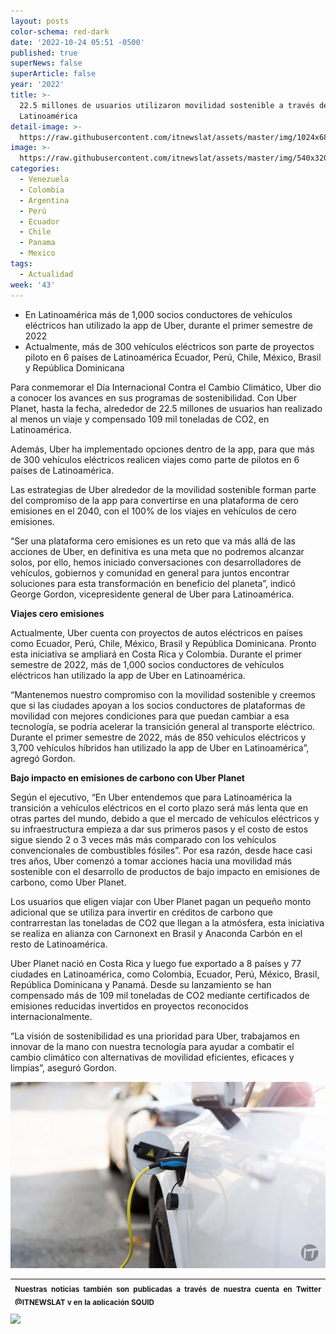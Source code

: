 ```yaml
---
layout: posts
color-schema: red-dark
date: '2022-10-24 05:51 -0500'
published: true
superNews: false
superArticle: false
year: '2022'
title: >-
  22.5 millones de usuarios utilizaron movilidad sostenible a través de Uber en
  Latinoamérica
detail-image: >-
  https://raw.githubusercontent.com/itnewslat/assets/master/img/1024x680/carro-electrico-g.jpg
image: >-
  https://raw.githubusercontent.com/itnewslat/assets/master/img/540x320/carro-electrico-p.jpg
categories:
  - Venezuela
  - Colombia
  - Argentina
  - Perú
  - Ecuador
  - Chile
  - Panama
  - Mexico
tags:
  - Actualidad
week: '43'
---
```

- En Latinoamérica más de 1,000 socios conductores de vehículos eléctricos han utilizado la app de Uber, durante el primer semestre de 2022
- Actualmente, más de 300 vehículos eléctricos son parte de proyectos piloto en 6 países de Latinoamérica Ecuador, Perú, Chile, México, Brasil y República Dominicana

Para conmemorar el Día Internacional Contra el Cambio Climático, Uber dio a conocer los avances en sus programas de sostenibilidad. Con Uber Planet, hasta la fecha, alrededor de 22.5 millones de usuarios han realizado al menos un viaje y compensado 109 mil toneladas de CO2, en Latinoamérica.
 
Además, Uber ha implementado opciones dentro de la app, para que más de 300 vehículos eléctricos realicen viajes como parte de pilotos en 6 países de Latinoamérica.
 
Las estrategias de Uber alrededor de la movilidad sostenible forman parte del compromiso de la app para convertirse en una plataforma de cero emisiones en el 2040, con el 100% de los viajes en vehículos de cero emisiones.
 
“Ser una plataforma cero emisiones es un reto que va más allá de las acciones de Uber, en definitiva es una meta que no podremos alcanzar solos, por ello, hemos iniciado conversaciones con desarrolladores de vehículos, gobiernos y comunidad en general para juntos encontrar soluciones para esta transformación en beneficio del planeta”, indicó George Gordon, vicepresidente general de Uber para Latinoamérica.
 
**Viajes cero emisiones**
 
Actualmente, Uber cuenta con proyectos de autos eléctricos en países como Ecuador, Perú, Chile, México, Brasil y República Dominicana. Pronto esta iniciativa se ampliará en Costa Rica y Colombia. Durante el primer semestre de 2022, más de 1,000 socios conductores de vehículos eléctricos han utilizado la app de Uber en Latinoamérica.
 
“Mantenemos nuestro compromiso con la movilidad sostenible y creemos que si las ciudades apoyan a los socios conductores de plataformas de movilidad con mejores condiciones para que puedan cambiar a esa tecnología, se podría acelerar la transición general al transporte eléctrico. Durante el primer semestre de 2022, más de 850 vehículos eléctricos y 3,700 vehículos híbridos han utilizado la app de Uber en Latinoamérica”,  agregó Gordon.
 
**Bajo impacto en emisiones de carbono con Uber Planet**
 
Según el ejecutivo, “En Uber entendemos que para Latinoamérica la transición a vehículos eléctricos en el corto plazo será más lenta que en otras partes del mundo, debido a que el mercado de vehículos eléctricos y su infraestructura empieza a dar sus primeros pasos y el costo de estos sigue siendo 2 o 3 veces más más comparado con los vehículos convencionales de combustibles fósiles”. Por esa razón, desde hace casi tres años, Uber comenzó a tomar acciones hacia una movilidad más sostenible con el desarrollo de productos de bajo impacto en emisiones de carbono, como Uber Planet.
 
Los usuarios que eligen viajar con Uber Planet pagan un pequeño monto adicional que se utiliza para invertir en créditos de carbono que contrarrestan las toneladas de CO2 que llegan a la atmósfera, esta iniciativa se realiza en alianza con Carnonext en Brasil y Anaconda Carbón en el resto de Latinoamérica.
 
Uber Planet nació en Costa Rica y luego fue exportado a 8 países y 77 ciudades en Latinoamérica, como Colombia, Ecuador, Perú, México, Brasil, República Dominicana y Panamá. Desde su lanzamiento se han compensado más de 109 mil toneladas de CO2 mediante certificados de emisiones reducidas invertidos en proyectos reconocidos internacionalmente.
 
“La visión de sostenibilidad es una prioridad para Uber, trabajamos en innovar de la mano con nuestra tecnología para ayudar a combatir el cambio climático con alternativas de movilidad eficientes, eficaces y limpias”, aseguró Gordon.

![](https://raw.githubusercontent.com/itnewslat/assets/master/img/540x320/carro-electrico-p.jpg)

<table style="height: 42px;" width="569">
<tbody>
<tr>
<td style="text-align: justify;"><sub><strong>Nuestras noticias también son publicadas a través de nuestra cuenta en Twitter <a href="https://twitter.com/itnewslat?lang=es">@ITNEWSLAT</a> y en la aplicación <a href="https://squidapp.co/en/">SQUID</a></strong></sub></td>
</tr>
</tbody>
</table>

<img src="https://tracker.metricool.com/c3po.jpg?hash=56f88a41e39ab42c063cc51676587a04"/>